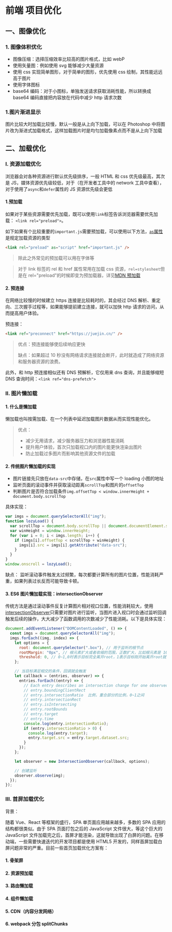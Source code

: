 # 前端 项目优化

## 一、图像优化

### 1. 图像体积优化

- 图像压缩：选择压缩效率比较高的图片格式，比如 webP
- 使用矢量图：例如使用 svg 能够减少大量资源
- 使用 css 实现简单图形，对于简单的图形，优先使用 css 绘制，其性能远远高于图片
- 使用字体图标
- base64 编码：对于小图标，单独发送请求获取消耗性能，所以转换成 base64 编码直接把内容放在代码中减少 http 请求次数

### 1.图片渐进显示

图片比较大时加载比较慢，默认一般是从上向下加载，可以在 Photoshop 中将图片改为渐进式加载格式，这样加载图片时是均匀加载像素点而不是从上向下加载

## 二、加载优化

### Ⅰ. 资源加载优化

浏览器会对各种资源进行默认优先级排序，一般 HTML 和 css 优先级最高，其次是 JS，媒体资源优先级较低，对于（在开发者工具中的 network 工具中查看），对于使用了`async`和`defer`属性的 JS 资源优先级会更低

#### 1.预加载

如果对于某些资源需要优先加载，既可以使用`link`标签告诉浏览器需要优先加载：
`<link rel="preload">`。

如下如果有个比较重要的`important.js`需要预加载，可以使用以下方法，[`as`属性](https://developer.mozilla.org/zh-CN/docs/Web/HTML/Element/link#%E5%B1%9E%E6%80%A7)是规定加载资源的类型

```html
<link rel="preload" as="script" href="important.js" />
```

> 除此之外常见的预加载可以用在字体等

> 对于 link 标签的 rel 和 href 属性常用在加载 css 资源，`rel=stylesheet`但是在 rel="preload"的时候即变为预加载器，详见[MDN 预加载](https://developer.mozilla.org/zh-CN/docs/Web/HTML/Attributes/rel/preload)

#### 2. 预连接

在网络比较慢的时候建立 https 连接是比较耗时的，其会经过 DNS 解析、重定向、三次握手过程等，如果能够提前建立连接，就可以加快 http 请求的访问，从而提高用户体验。

预连接：

```html
<link ref="preconnect" href="https://juejin.cn/" />
```

> 优点：预连接能够使后续响应更快
>
> 缺点：如果超过 10 秒没有网络请求连接就会断开，此时就造成了网络资源和服务器资源的浪费。

此外，和 http 预连接相似还有 DNS 预解析，它仅用来 dns 查询，并且能够缩短 DNS 查询时间：`<link ref="dns-prefetch">`

### Ⅱ. 图片懒加载

#### 1. 什么是懒加载

懒加载也叫按需加载、在一个列表中延迟加载图片数据从而实现性能优化。

> 优点：
>
> - 减少无用请求，减少服务器压力和浏览器性能消耗
> - 提升用户体验，首次只加载视口内的图片能更快渲染出图片
> - 防止加载过多图片而影响其他资源文件的加载

#### 2. 传统图片懒加载的实现

- 图片链接先只放在`data-src`中存储，在`src`属性中写一个 loading 小图的地址
- 监听页面的滚动事件并获取滚动距离`scrollTop`和图片的`offsetTop`
- 判断图片是否符合加载条件`img.offsetTop < window.innerHeight + document.body.scrollTop`

具体实现：

```js
var imgs = document.querySelectorAll("img");
function lozyLoad() {
  var scrollTop = document.body.scrollTop || document.documentElement.scrollTop;
  var winHeight = window.innerHeight;
  for (var i = 0; i < imgs.length; i++) {
    if (imgs[i].offsetTop < scrollTop + winHeight) {
      imgs[i].src = imgs[i].getAttribute("data-src");
    }
  }
}
window.onscroll = lozyLoad();
```

缺点：
监听滚动事件触发太过频繁，每次都要计算所有的图片位置，性能消耗严重，如果列表过长反而可能导致卡顿。

#### 3. ES6 图片懒加载实现：intersectionObserver

传统方法是通过滚动事件反复计算图片相对视口位置，性能消耗较大，使用[intersectionObserver](https://www.yuque.com/u25317811/tsotte/wv2iq63ep02sv0wb)只需要对图片进行监听，当图片进入视口时会通过监听回调触发后续的操作，大大减少了函数调用的次数减少了性能消耗。以下是具体实现：

```js
document.addEventListener("DOMContentLoaded", () => {
  const imgs = document.querySelectorAll("img");
  imgs.forEach((img, index) => {
    let options = {
      root: document.querySelector(".box"), // 用于监听的根节点
      rootMargin: "0px", // 根元素扩大或者收缩的范围，正数扩大，比如根元素是 100*100px，rootMargin为10px，比较的就是120&120
      threshold: 0, // 0~1,0时表示目标完全离开root，1表示目标刚开始离开root就出发回调
    };

    // 当目标满足相交的条件，回调就会触发
    let callback = (entries, observer) => {
      entries.forEach((entry) => {
        // Each entry describes an intersection change for one observed target element:
        // entry.boundingClientRect
        // entry.intersectionRatio  比例，重合部分的比例，0~1之间
        // entry.intersectionRect
        // entry.isIntersecting
        // entry.rootBounds
        // entry.target
        // entry.time
        console.log(entry.intersectionRatio);
        if (entry.intersectionRatio > 0) {
          console.log(entry.target);
          entry.target.src = entry.target.dataset.src;
        }
      });
    };

    let observer = new IntersectionObserver(callback, options);

    // 创建监听
    observer.observe(img);
  });
});
```

### Ⅲ. 首屏加载优化

背景：

随着 Vue、React 等框架的盛行，SPA 单页面应用越来越多，多数的 SPA 应用的结构都很类似。由于 SPA 页面打包之后的 JavaScript 文件很大，等这个巨大的 JavaScript 文件加载完之后，首屏才能渲染，这就导致出现了白屏的问题。在移动端，一些需要快速迭代的开发项目都是使用 HTML5 开发的，同样首屏加载白屏问题非常的严重。目前一些首页加载优化方案有：

#### 1. 骨架屏

#### 2. 资源预加载

#### 3. 路由懒加载

#### 4. 组件懒加载

#### 5. CDN（内容分发网络）

#### 6. webpack 分包 splitChunks

